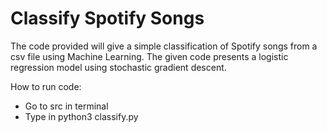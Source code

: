 # Classify Spotify Songs
The code provided will give a simple classification of Spotify songs from a csv file using Machine Learning.
The given code presents a logistic regression model using stochastic gradient descent.

How to run code:
- Go to src in terminal
- Type in python3 classify.py 
